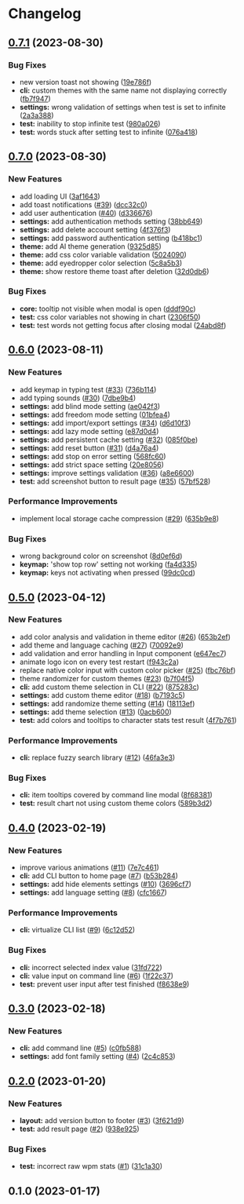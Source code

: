 # Changelog

## [0.7.1](https://github.com/nekusu/apetype/compare/v0.7.0...v0.7.1) (2023-08-30)


### Bug Fixes

* new version toast not showing ([19e786f](https://github.com/nekusu/apetype/commit/19e786f5a8cb2ed3941b579ce765d924f20b91c5))
* **cli:** custom themes with the same name not displaying correctly ([fb7f947](https://github.com/nekusu/apetype/commit/fb7f947605dcc9e76aab3fe0a8acfc70c61cd7f4))
* **settings:** wrong validation of settings when test is set to infinite ([2a3a388](https://github.com/nekusu/apetype/commit/2a3a38844e8535bf3b6b74b7f842491c9d2b7d77))
* **test:** inability to stop infinite test ([980a026](https://github.com/nekusu/apetype/commit/980a02634192d5f7625bf8b41488cb1aa14c9e0f))
* **test:** words stuck after setting test to infinite ([076a418](https://github.com/nekusu/apetype/commit/076a418eba83e275fbedf1c5e9cbdbf28c4f9077))

## [0.7.0](https://github.com/nekusu/apetype/compare/v0.6.0...v0.7.0) (2023-08-30)


### New Features

* add loading UI ([3af1643](https://github.com/nekusu/apetype/commit/3af16434674b44113e52b36e0d67fb092ed93bd0))
* add toast notifications ([#39](https://github.com/nekusu/apetype/issues/39)) ([dcc32c0](https://github.com/nekusu/apetype/commit/dcc32c00b455c85386473fdb9aa1e5fbf2225669))
* add user authentication ([#40](https://github.com/nekusu/apetype/issues/40)) ([d336676](https://github.com/nekusu/apetype/commit/d3366765fb898d664559f908cc42932c03c136dc))
* **settings:** add authentication methods setting ([38bb649](https://github.com/nekusu/apetype/commit/38bb6494193c99ac2572c43475e63f13f81613ee))
* **settings:** add delete account setting ([4f376f3](https://github.com/nekusu/apetype/commit/4f376f39dc6f858bdcc15d53dacc56115ed263cb))
* **settings:** add password authentication setting ([b418bc1](https://github.com/nekusu/apetype/commit/b418bc142fd93aa44e560eb9f1b481e6d9555b2d))
* **theme:** add AI theme generation ([9325d85](https://github.com/nekusu/apetype/commit/9325d85ff78b8d7e0f807de80aacadfa6839e94c))
* **theme:** add css color variable validation ([5024090](https://github.com/nekusu/apetype/commit/502409023533d4d86fd69df68d541c6c09c68603))
* **theme:** add eyedropper color selection ([5c8a5b3](https://github.com/nekusu/apetype/commit/5c8a5b3f9d8267ad18e2598c1d833716791ca51d))
* **theme:** show restore theme toast after deletion ([32d0db6](https://github.com/nekusu/apetype/commit/32d0db6ee3166dfcfeada07180fa0912c45eedbb))


### Bug Fixes

* **core:** tooltip not visible when modal is open ([dddf90c](https://github.com/nekusu/apetype/commit/dddf90c9b19f6bb86f05df240f4759b9c3b7d520))
* **test:** css color variables not showing in chart ([2306f50](https://github.com/nekusu/apetype/commit/2306f50c174d88d077dc545107ee145b6007d66f))
* **test:** test words not getting focus after closing modal ([24abd8f](https://github.com/nekusu/apetype/commit/24abd8f4c05c603f85830648c38500372c0f9d3f))

## [0.6.0](https://github.com/nekusu/apetype/compare/v0.5.0...v0.6.0) (2023-08-11)


### New Features

* add keymap in typing test ([#33](https://github.com/nekusu/apetype/issues/33)) ([736b114](https://github.com/nekusu/apetype/commit/736b114338356d1d4a5a649daa5fbb702ea36efe))
* add typing sounds ([#30](https://github.com/nekusu/apetype/issues/30)) ([7dbe9b4](https://github.com/nekusu/apetype/commit/7dbe9b46f73ec7d957d378ee6c1273b520542d40))
* **settings:** add blind mode setting ([ae042f3](https://github.com/nekusu/apetype/commit/ae042f37bd1f6edbdc7e1b92da1d8089057ee34b))
* **settings:** add freedom mode setting ([01bfea4](https://github.com/nekusu/apetype/commit/01bfea4362266ccbc41ce9f78b6381987f684aca))
* **settings:** add import/export settings ([#34](https://github.com/nekusu/apetype/issues/34)) ([d6d10f3](https://github.com/nekusu/apetype/commit/d6d10f3e8e6208420983be66529703e027578578))
* **settings:** add lazy mode setting ([e87d0d4](https://github.com/nekusu/apetype/commit/e87d0d406ae9da5625a03b4ff4fce46dfcf50966))
* **settings:** add persistent cache setting ([#32](https://github.com/nekusu/apetype/issues/32)) ([085f0be](https://github.com/nekusu/apetype/commit/085f0be4a1bda9bb429bce364a5e2aee64e44f2e))
* **settings:** add reset button ([#31](https://github.com/nekusu/apetype/issues/31)) ([d4a76a4](https://github.com/nekusu/apetype/commit/d4a76a404c64d249720c1cba5a4c9d13f89e1d62))
* **settings:** add stop on error setting ([568fc60](https://github.com/nekusu/apetype/commit/568fc609b86e7839dbcaae0b6f20cf2db4f7912a))
* **settings:** add strict space setting ([20e8056](https://github.com/nekusu/apetype/commit/20e80569d4336148ddb2fccde2b69b588e5454ab))
* **settings:** improve settings validation ([#36](https://github.com/nekusu/apetype/issues/36)) ([a8e6600](https://github.com/nekusu/apetype/commit/a8e66009d9a495bc28377e663683ea931a8c621e))
* **test:** add screenshot button to result page ([#35](https://github.com/nekusu/apetype/issues/35)) ([57bf528](https://github.com/nekusu/apetype/commit/57bf52846b4a36ea9ec5173cec389bb93e5b5335))


### Performance Improvements

* implement local storage cache compression ([#29](https://github.com/nekusu/apetype/issues/29)) ([635b9e8](https://github.com/nekusu/apetype/commit/635b9e8d67b2fe976da214e7d227729a2e73d739))


### Bug Fixes

* wrong background color on screenshot ([8d0ef6d](https://github.com/nekusu/apetype/commit/8d0ef6d61f5c9f581015daa42291ec196a29b6d3))
* **keymap:** 'show top row' setting not working ([fa4d335](https://github.com/nekusu/apetype/commit/fa4d335a2078a9b0fca55858e66997a01180f4bd))
* **keymap:** keys not activating when pressed ([99dc0cd](https://github.com/nekusu/apetype/commit/99dc0cdf4faf5d9d456983d5cb74079ed0b92e65))

## [0.5.0](https://github.com/nekusu/apetype/compare/v0.4.0...v0.5.0) (2023-04-12)


### New Features

* add color analysis and validation in theme editor ([#26](https://github.com/nekusu/apetype/issues/26)) ([653b2ef](https://github.com/nekusu/apetype/commit/653b2ef6d53b7162c32208c061eacd480b63de88))
* add theme and language caching ([#27](https://github.com/nekusu/apetype/issues/27)) ([70092e9](https://github.com/nekusu/apetype/commit/70092e95ec36b2693a4106ebfbe2e33edfe0ac53))
* add validation and error handling in Input component ([e647ec7](https://github.com/nekusu/apetype/commit/e647ec7c7cddfe74a288e7df9972f3664e402d47))
* animate logo icon on every test restart ([f943c2a](https://github.com/nekusu/apetype/commit/f943c2ac89502a7984191430af65e4af0afe712a))
* replace native color input with custom color picker ([#25](https://github.com/nekusu/apetype/issues/25)) ([fbc76bf](https://github.com/nekusu/apetype/commit/fbc76bff533e60ef8a5389391a52d12bb751957d))
* theme randomizer for custom themes ([#23](https://github.com/nekusu/apetype/issues/23)) ([b7f04f5](https://github.com/nekusu/apetype/commit/b7f04f5f87783cf259f9c4c3f7facb26eb49aafd))
* **cli:** add custom theme selection in CLI ([#22](https://github.com/nekusu/apetype/issues/22)) ([875283c](https://github.com/nekusu/apetype/commit/875283c00277c174f086a1ae68545583090107d3))
* **settings:** add custom theme editor ([#18](https://github.com/nekusu/apetype/issues/18)) ([b7193c5](https://github.com/nekusu/apetype/commit/b7193c546990e96e529d0af49863fb4192881b4b))
* **settings:** add randomize theme setting ([#14](https://github.com/nekusu/apetype/issues/14)) ([18113ef](https://github.com/nekusu/apetype/commit/18113ef0d1ae4c87f852805a09db25cf899ee19c))
* **settings:** add theme selection ([#13](https://github.com/nekusu/apetype/issues/13)) ([0acb600](https://github.com/nekusu/apetype/commit/0acb600c64ec5e758dd71ae17da6e2c96771eb9e))
* **test:** add colors and tooltips to character stats test result ([4f7b761](https://github.com/nekusu/apetype/commit/4f7b761b06915e0bb77ddf52abe0a9e65c65f911))


### Performance Improvements

* **cli:** replace fuzzy search library ([#12](https://github.com/nekusu/apetype/issues/12)) ([46fa3e3](https://github.com/nekusu/apetype/commit/46fa3e39f3c55690c4c85254da0f156a3910ebf5))


### Bug Fixes

* **cli:** item tooltips covered by command line modal ([8f68381](https://github.com/nekusu/apetype/commit/8f6838167b7aca7f66279e40d68e7659ed914723))
* **test:** result chart not using custom theme colors ([589b3d2](https://github.com/nekusu/apetype/commit/589b3d2802e6934c4c5a044dd2133014649dc687))

## [0.4.0](https://github.com/nekusu/apetype/compare/v0.3.0...v0.4.0) (2023-02-19)


### New Features

* improve various animations ([#11](https://github.com/nekusu/apetype/issues/11)) ([7e7c461](https://github.com/nekusu/apetype/commit/7e7c461c20152af94f4d7f8b0b47e466ee761d82))
* **cli:** add CLI button to home page ([#7](https://github.com/nekusu/apetype/issues/7)) ([b53b284](https://github.com/nekusu/apetype/commit/b53b28463a9ec431851e25b37f1486f5f96ce5a3))
* **settings:** add hide elements settings ([#10](https://github.com/nekusu/apetype/issues/10)) ([3696cf7](https://github.com/nekusu/apetype/commit/3696cf7893c4d60e84db5978c402d12b2565edd1))
* **settings:** add language setting ([#8](https://github.com/nekusu/apetype/issues/8)) ([cfc1667](https://github.com/nekusu/apetype/commit/cfc166749caccdf14783a00b072be822956c1a52))


### Performance Improvements

* **cli:** virtualize CLI list ([#9](https://github.com/nekusu/apetype/issues/9)) ([6c12d52](https://github.com/nekusu/apetype/commit/6c12d521bbf03aed23caf13d8e808075b8c52c53))


### Bug Fixes

* **cli:** incorrect selected index value ([31fd722](https://github.com/nekusu/apetype/commit/31fd722b1f376c18e913ea3f9bf057d73bdb7b6e))
* **cli:** value input on command line ([#6](https://github.com/nekusu/apetype/issues/6)) ([1f22c37](https://github.com/nekusu/apetype/commit/1f22c37e2f832cb2009db40fab8177a2f469ba80))
* **test:** prevent user input after test finished ([f8638e9](https://github.com/nekusu/apetype/commit/f8638e925e677b8642d13deb22abd4e890a0d7d5))

## [0.3.0](https://github.com/nekusu/apetype/compare/v0.2.0...v0.3.0) (2023-02-18)


### New Features

* **cli:** add command line ([#5](https://github.com/nekusu/apetype/issues/5)) ([c0fb588](https://github.com/nekusu/apetype/commit/c0fb58853bcd24dcb1edc2439f6f0c65cec0ae00))
* **settings:** add font family setting ([#4](https://github.com/nekusu/apetype/issues/4)) ([2c4c853](https://github.com/nekusu/apetype/commit/2c4c85346c2a5aafc3fd83c89d8585f073a38c19))

## [0.2.0](https://github.com/nekusu/apetype/compare/v0.1.0...v0.2.0) (2023-01-20)


### New Features

* **layout:** add version button to footer ([#3](https://github.com/nekusu/apetype/issues/3)) ([3f621d9](https://github.com/nekusu/apetype/commit/3f621d962808ca6e497e8144c5f7a616b980a63b))
* **test:** add result page ([#2](https://github.com/nekusu/apetype/issues/2)) ([938e925](https://github.com/nekusu/apetype/commit/938e92589d7a7a794a2dbeadbe7cc9179aa0427c))


### Bug Fixes

* **test:** incorrect raw wpm stats ([#1](https://github.com/nekusu/apetype/issues/1)) ([31c1a30](https://github.com/nekusu/apetype/commit/31c1a30f9de3c4ee275499f5aa0f884047c73243))

## 0.1.0 (2023-01-17)